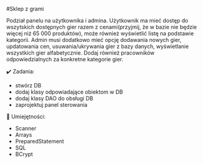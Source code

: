 #Sklep z grami

Podział panelu na użytkownika i admina. Użytkownik ma mieć dostęp do wszytskich dostępnych gier razem z cenami(przyjmij, że w bazie nie będzie więcej niż 65 000 produktów), 
może również wyświetlić listę na podstawie kategorii. Admin musi dodatkowo mieć opcję dodawania nowych gier, updatowania cen, usuwania/ukrywania gier z bazy danych, 
wyświetlanie wszystkich gier alfabetycznie. Dodaj również pracowników odpowiedzialnych za konkretne kategorie gier.

:heavy_check_mark: Zadania:
- stwórz DB
- dodaj klasy odpowiadające obiektom w DB
- dodaj klasy DAO do obsługi DB 
- zaprojektuj panel sterowania

:open_book: Umiejętności: 
- Scanner
- Arrays
- PreparedStatement
- SQL
- BCrypt
